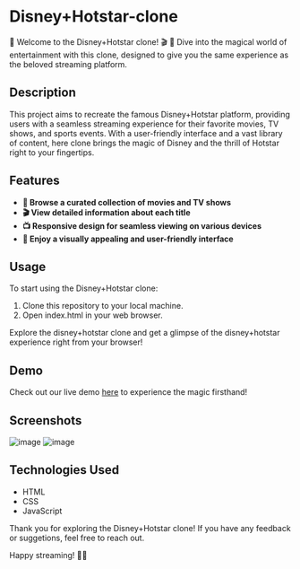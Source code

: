 # Disney+Hotstar-clone
🍿 Welcome to the Disney+Hotstar clone! 🎬 🎉 Dive into the magical world of entertainment with this clone, designed to give you the same experience as the beloved streaming platform.
## Description
This project aims to recreate the famous Disney+Hotstar platform, providing users with a seamless streaming experience for their favorite movies, TV shows, and sports events. With a user-friendly interface and a vast library of content, here clone brings the magic of Disney and the thrill of Hotstar right to your fingertips.
## Features
- **🎥 Browse a curated collection of movies and TV shows**
- **🎬 View detailed information about each title**
- **📺 Responsive design for seamless viewing on various devices**
- **🍿 Enjoy a visually appealing and user-friendly interface**

## Usage

To start using the Disney+Hotstar clone:
1. Clone this repository to your local machine.
2. Open index.html in your web browser.

Explore the disney+hotstar clone and get a glimpse of the disney+hotstar experience right from your browser!

## Demo

Check out our live demo [here](link-to-demo) to experience the magic firsthand!

## Screenshots

![image](https://github.com/Mamta2500/Disney-Hotstar-clone/assets/72570360/7a962e6a-71f7-4400-93dd-ebffe72a7c1b)
![image](https://github.com/Mamta2500/Disney-Hotstar-clone/assets/72570360/5de2912d-3212-4d16-bf1a-a8e2973b743a)


## Technologies Used
- HTML
- CSS
- JavaScript

Thank you for exploring the Disney+Hotstar clone! If you have any feedback or suggetions, feel free to reach out.

Happy streaming! 🍿🎉
